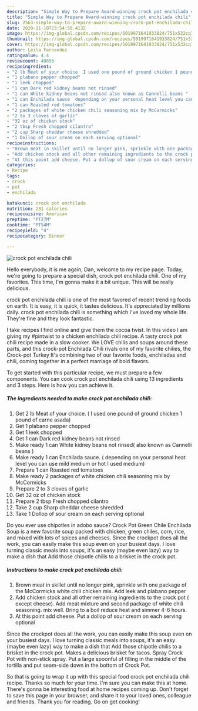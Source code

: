 ```yaml
---
description: "Simple Way to Prepare Award-winning crock pot enchilada chili"
title: "Simple Way to Prepare Award-winning crock pot enchilada chili"
slug: 2563-simple-way-to-prepare-award-winning-crock-pot-enchilada-chili
date: 2020-11-10T23:54:50.413Z
image: https://img-global.cpcdn.com/recipes/5019971641933824/751x532cq70/crock-pot-enchilada-chili-recipe-main-photo.jpg
thumbnail: https://img-global.cpcdn.com/recipes/5019971641933824/751x532cq70/crock-pot-enchilada-chili-recipe-main-photo.jpg
cover: https://img-global.cpcdn.com/recipes/5019971641933824/751x532cq70/crock-pot-enchilada-chili-recipe-main-photo.jpg
author: Leila Fernandez
ratingvalue: 4.4
reviewcount: 48656
recipeingredient:
- "2 lb Meat of your choice  I used one pound of ground chicken 1 pound of carne asada"
- "1 plabano pepper chopped"
- "1 leek chopped"
- "1 can Dark red kidney beans not rinsed"
- "1 can White kidney beans not rinsed also known as Cannelli beans "
- "1 can Enchilada sauce  depending on your personal heat level you can use mild medium or hot I used medium"
- "1 can Roasted red tomatoes"
- "2 packages of white chicken chili seasoning mix by McCormicks"
- "2 to 3 cloves of garlic"
- "32 oz of chicken stock"
- "2 tbsp Fresh chopped cilantro"
- "2 cup Sharp cheddar cheese shredded"
- "1 Dollop of sour cream on each serving optional"
recipeinstructions:
- "Brown meat in skillet until no longer pink, sprinkle with one package of the McCormicks white chili chicken mix. Add leek and plabano pepper"
- "Add chicken stock and all other remaining ingredients to the crock pot ( except cheese).  Add meat mixture and second package of white chili seasoning.  mix well. Bring to a boil reduce heat and simmer  4-6 hours."
- "At this point add cheese. Put a dollop of sour cream on each serving optional"
categories:
- Recipe
tags:
- crock
- pot
- enchilada

katakunci: crock pot enchilada 
nutrition: 231 calories
recipecuisine: American
preptime: "PT27M"
cooktime: "PT54M"
recipeyield: "4"
recipecategory: Dinner

---
```



![crock pot enchilada chili](https://img-global.cpcdn.com/recipes/5019971641933824/751x532cq70/crock-pot-enchilada-chili-recipe-main-photo.jpg)

Hello everybody, it is me again, Dan, welcome to my recipe page. Today, we're going to prepare a special dish, crock pot enchilada chili. One of my favorites. This time, I'm gonna make it a bit unique. This will be really delicious.

crock pot enchilada chili is one of the most favored of recent trending foods on earth. It is easy, it is quick, it tastes delicious. It's appreciated by millions daily. crock pot enchilada chili is something which I've loved my whole life. They're fine and they look fantastic.

I take recipes I find online and give them the cocoa twist. In this video I am giving my #pintwist to a chicken enchilada chili recipe. A tasty crock pot chili recipe made in a slow cooker. We LOVE chilis and soups around these parts, and this crock-pot Enchilada Chili rivals one of my favorite chilies, the Crock-pot Turkey It&#39;s combining two of our favorite foods, enchiladas and chili, coming together in a perfect marriage of bold flavors.


To get started with this particular recipe, we must prepare a few components. You can cook crock pot enchilada chili using 13 ingredients and 3 steps. Here is how you can achieve it.

<!--inarticleads1-->

##### The ingredients needed to make crock pot enchilada chili:

1. Get 2 lb Meat of your choice. ( I used one pound of ground chicken 1 pound of carne asada)
1. Get 1 plabano pepper chopped
1. Get 1 leek chopped
1. Get 1 can Dark red kidney beans not rinsed
1. Make ready 1 can White kidney beans not rinsed( also known as Cannelli beans )
1. Make ready 1 can Enchilada sauce. ( depending on your personal heat level you can use mild medium or hot I used medium)
1. Prepare 1 can Roasted red tomatoes
1. Make ready 2 packages of white chicken chili seasoning mix by McCormicks
1. Prepare 2 to 3 cloves of garlic
1. Get 32 oz of chicken stock
1. Prepare 2 tbsp Fresh chopped cilantro
1. Take 2 cup Sharp cheddar cheese shredded
1. Take 1 Dollop of sour cream on each serving optional


Do you ever use chipotles in adobo sauce? Crock Pot Green Chile Enchilada Soup is a new favorite soup packed with chicken, green chiles, corn, rice, and mixed with lots of spices and cheeses. Since the crockpot does all the work, you can easily make this soup even on your busiest days. I love turning classic meals into soups, it&#39;s an easy (maybe even lazy) way to make a dish that Add those chipotle chilis to a brisket in the crock pot. 

<!--inarticleads2-->

##### Instructions to make crock pot enchilada chili:

1. Brown meat in skillet until no longer pink, sprinkle with one package of the McCormicks white chili chicken mix. Add leek and plabano pepper
1. Add chicken stock and all other remaining ingredients to the crock pot ( except cheese).  Add meat mixture and second package of white chili seasoning.  mix well. Bring to a boil reduce heat and simmer  4-6 hours.
1. At this point add cheese. Put a dollop of sour cream on each serving optional


Since the crockpot does all the work, you can easily make this soup even on your busiest days. I love turning classic meals into soups, it&#39;s an easy (maybe even lazy) way to make a dish that Add those chipotle chilis to a brisket in the crock pot. Makes a delicious brisket for tacos. Spray Crock Pot with non-stick spray. Put a large spoonful of filling in the middle of the tortilla and put seam-side down in the bottom of Crock Pot. 

So that is going to wrap it up with this special food crock pot enchilada chili recipe. Thanks so much for your time. I'm sure you can make this at home. There's gonna be interesting food at home recipes coming up. Don't forget to save this page in your browser, and share it to your loved ones, colleague and friends. Thank you for reading. Go on get cooking!
